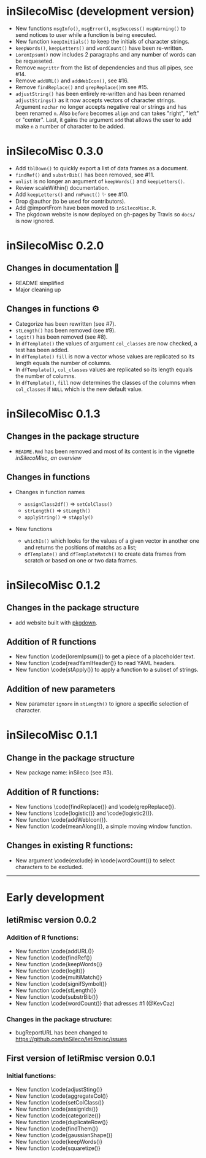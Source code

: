 # inSilecoMisc (development version)

* New functions `msgInfo()`, `msgError()`, `msgSuccess()` `msgWarning()` to send notices to user while a function is being executed.
* New function `keepInitials()` to keep the initials of character strings.
* `keepWords()`, `keepLetters()` and `wordCount()` have been re-written.
* `LoremIpsum()` now includes 2 paragraphs and any number of words can be requeseted.
* Remove `magrittr` from the list of dependencies and thus all pipes, see #14.
* Remove `addURL()` and `addWebIcon()`, see #16.
* Remove `findReplace()` and `grepReplace()`m see #15.
* `adjustString()` has been entirely re-written and has been renamed
  `adjustStrings()` as it now accepts vectors of character strings. Argument
  `nzchar` no longer accepts negative real or strings and has been renamed `n`.
  Also `before` becomes `align` and can takes "right", "left" or "center". Last,
  it gains the  argument `add` that allows the user to add make `n` a number of
  character to be added.

# inSilecoMisc 0.3.0

* Add `tblDown()` to quickly export a list of data frames as a document.
* `findRef()` and `substrBib()` has been removed, see #11.
* `unlist` is no longer an argument of `keepWords()` and `keepLetters()`.
* Review scaleWithin() documentation.
* Add `keepLetters()` and `rmPunct()` :sparkles: see #10.
* Drop @author (to be used for contributors).
* Add @importFrom have been moved to `inSilecoMisc.R`.
* The pkgdown website is now deployed on gh-pages by Travis so `docs/` is now ignored.


# inSilecoMisc 0.2.0

## Changes in documentation :pencil:

* README simplified
* Major cleaning up

## Changes in functions :gear:

- Categorize has been rewritten (see #7).
- `stLength()` has been removed (see #9).
- `logit()` has been removed (see #8).
- In `dfTemplate()` the values of argument `col_classes` are now checked, a test has been added.
- In `dfTemplate()` `fill` is now a vector whose values are replicated so its length equals the number of columns.
- In `dfTemplate()`, `col_classes` values are replicated so its length equals the number of columns.
- In `dfTemplate()`, `fill` now determines the classes of the columns when `col_classes` if `NULL` which is the new default value.


# inSilecoMisc 0.1.3

## Changes in the package structure

- `README.Rmd` has been removed and most of its content is in the vignette
*inSilecoMisc, an overview*


## Changes in functions

- Changes in function names
  - `assignClass2df()` => `setColClass()`
  - `strLength()` => `stLength()`
  - `applyString()` => `stApply()`

- New functions
  - `whichIs()` which looks for the values of a given vector in another one and returns the positions of matchs as a list;
  - `dfTemplate()` and `dfTemplateMatch()` to create data frames from scratch or based on one or two data frames.



# inSilecoMisc 0.1.2

## Changes in the package structure

- add website built with [pkgdown](https://github.com/r-lib/pkgdown).

## Addition of R functions

- New function \code{loremIpsum()} to get a piece of a placeholder text.
- New function \code{readYamlHeader()} to read YAML headers.
- New function \code{stApply()} to apply a function to a subset of strings.

## Addition of new parameters

- New parameter `ignore` in `stLength()` to ignore a specific selection of character.



# inSilecoMisc 0.1.1

## Change in the package structure

  - New package name: inSileco (see #3).

## Addition of R functions:

  - New functions \code{findReplace()} and \code{grepReplace()}.
  - New functions \code{logistic()} and \code{logistic2()}.
  - New function \code{addWebIcon()}.
  - New function \code{meanAlong()}, a simple moving window function.

## Changes in existing R functions:

  - New argument \code{exclude} in \code{wordCount()} to select characters to be excluded.


---------

# Early development

## letiRmisc version 0.0.2

### Addition of R functions:

  - New function \code{addURL()}
  - New function \code{findRef()}
  - New function \code{keepWords()}
  - New function \code{logit()}
  - New function \code{multiMatch()}
  - New function \code{signifSymbol()}
  - New function \code{stLength()}
  - New function \code{substrBib()}
  - New function \code{wordCount()} that adresses #1 (@KevCaz)

### Changes in the package structure:

  - bugReportURL has been changed to https://github.com/inSileco/letiRmisc/issues


## First version of letiRmisc version 0.0.1

### Initial functions:

- New function \code{adjustSting()}
- New function \code{aggregateCol()}
- New function \code{setColClass()}
- New function \code{assignIds()}
- New function \code{categorize()}
- New function \code{duplicateRow()}
- New function \code{findThem()}
- New function \code{gaussianShape()}
- New function \code{keepWords()}
- New function \code{squaretize()}
